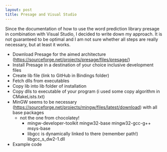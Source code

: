 ```yaml
---
layout: post
title: Presage and Visual Studio
---
```

Since the documentation of how to use the word prediction library presage in combination with Visual Studio, I decided to write down my approach. It is not guaranteed to be optimal and I am not sure whether all steps are really necessary, but at least it works.

- Download Presage for the aimed architecture (https://sourceforge.net/projects/presage/files/presage/)
- Install Presage in a destination of your choice inclusive development files
- Create lib file (link to GitHub in Bindings folder)
- Fetch dlls from executables
- Copy lib into lib folder of installation
- Copy dlls to executable of your program (i used some copy algorithm in CMakeLists.txt)
- MinGW seems to be necessary (https://sourceforge.net/projects/mingw/files/latest/download) with all base packages
  - not the one from chocolatey!
	- mingw-developer-toolkit mingw32-base mingw32-gcc-g++ msys-base
	- libgcc is dynamically linked to there (remember path!) libgcc_s_dw2-1.dll
- Example code